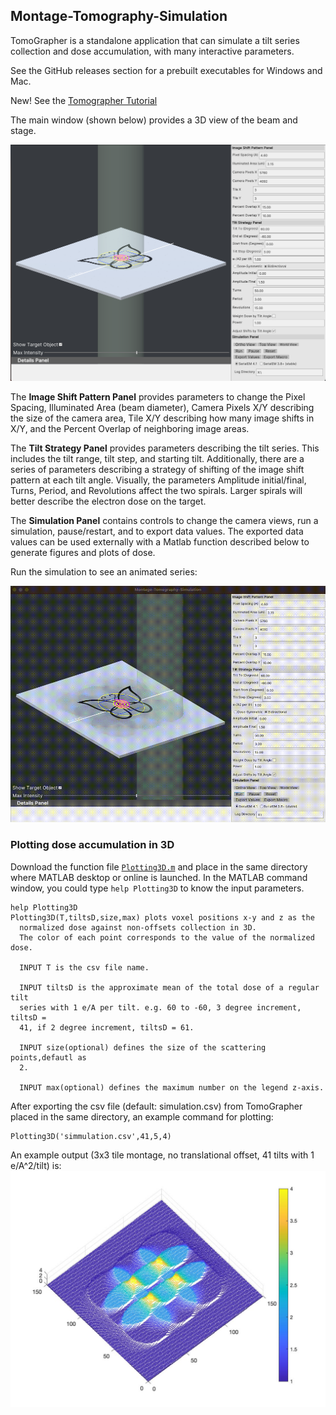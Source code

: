 ## Montage-Tomography-Simulation
TomoGrapher is a standalone application that can simulate a tilt series collection and dose accumulation, with many interactive parameters.

See the GitHub releases section for a prebuilt executables for Windows and Mac.

New! See the [Tomographer Tutorial](TomoGrapher_Tutorial.md)

The main window (shown below) provides a 3D view of the beam and stage.

![main window](docs/main.png)

The **Image Shift Pattern Panel** provides parameters to change the Pixel Spacing, Illuminated Area (beam diameter), Camera Pixels X/Y describing the size of the camera area, Tile X/Y describing how many image shifts in X/Y, and the Percent Overlap of neighboring image areas.

The **Tilt Strategy Panel** provides parameters describing the tilt series. This includes the tilt range, tilt step, and starting tilt. Additionally, there are a series of parameters describing a strategy of shifting of the image shift pattern at each tilt angle. Visually, the parameters Amplitude initial/final, Turns, Period, and Revolutions affect the two spirals. Larger spirals will better describe the electron dose on the target.

The **Simulation Panel** contains controls to change the camera views, run a simulation, pause/restart, and to export data values. The exported data values can be used externally with a Matlab function described below to generate figures and plots of dose.

Run the simulation to see an animated series:

![3x3 montage](docs/TomoGrapher-Tilts_3x3-720p.gif)

### Plotting dose accumulation in 3D

Download the function file [`Plotting3D.m`](docs/Plotting3D.m) and place in the same directory where MATLAB desktop or online is launched.
In the MATLAB command window, you could type `help Plotting3D` to know the input parameters.

```
help Plotting3D
Plotting3D(T,tiltsD,size,max) plots voxel positions x-y and z as the
  normalized dose against non-offsets collection in 3D.
  The color of each point corresponds to the value of the normalized dose.
 
  INPUT T is the csv file name.
 
  INPUT tiltsD is the approximate mean of the total dose of a regular tilt
  series with 1 e/A per tilt. e.g. 60 to -60, 3 degree increment, tiltsD =
  41, if 2 degree increment, tiltsD = 61.
 
  INPUT size(optional) defines the size of the scattering points,defautl as
  2.
 
  INPUT max(optional) defines the maximum number on the legend z-axis.
```
After exporting the csv file (default: simulation.csv) from TomoGrapher placed in the same directory, an example command for plotting:

```
Plotting3D('simmulation.csv',41,5,4)
```
An example output (3x3 tile montage, no translational offset, 41 tilts with 1 e/A^2/tilt) is: 
![This is an example plotting result](docs/Plotting3D_Output.jpg)
